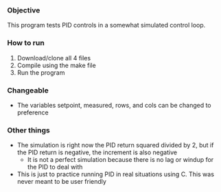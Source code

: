 ### Objective
This program tests PID controls in a somewhat simulated control loop.
### How to run
1. Download/clone all 4 files
2. Compile using the make file
3. Run the program
### Changeable
- The variables setpoint, measured, rows, and cols can be changed to preference
### Other things
- The simulation is right now the PID return squared divided by 2, but if the PID return is negative, the increment is also negative
  - It is not a perfect simulation because there is no lag or windup for the PID to deal with
- This is just to practice running PID in real situations using C. This was never meant to be user friendly

